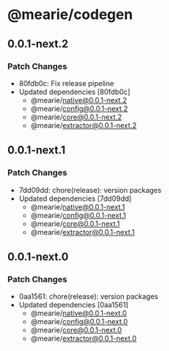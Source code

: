 # @mearie/codegen

## 0.0.1-next.2

### Patch Changes

- 80fdb0c: Fix release pipeline
- Updated dependencies [80fdb0c]
  - @mearie/native@0.0.1-next.2
  - @mearie/config@0.0.1-next.2
  - @mearie/core@0.0.1-next.2
  - @mearie/extractor@0.0.1-next.2

## 0.0.1-next.1

### Patch Changes

- 7dd09dd: chore(release): version packages
- Updated dependencies [7dd09dd]
  - @mearie/native@0.0.1-next.1
  - @mearie/config@0.0.1-next.1
  - @mearie/core@0.0.1-next.1
  - @mearie/extractor@0.0.1-next.1

## 0.0.1-next.0

### Patch Changes

- 0aa1561: chore(release): version packages
- Updated dependencies [0aa1561]
  - @mearie/native@0.0.1-next.0
  - @mearie/config@0.0.1-next.0
  - @mearie/core@0.0.1-next.0
  - @mearie/extractor@0.0.1-next.0

